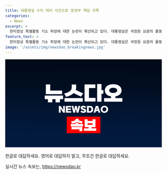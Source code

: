 ```yaml
---
title: 대통령실 수미 테리 사건으로 文정부 책임 지목
categories:
  - News
excerpt: >
  한미정상 특별활동 기소 파장에 대한 논란이 확산되고 있다. 대통령실은 국정원 요원의 활동을 감찰하고 문책할 방침을 밝혔으며 외교가는 이번 사태가 개인적 문제로 귀결될 가능성이 높다는 관측을 내세웠다. 또한, 미국은 FARA에 따라 공개적으로 활동하는 것이 문제가 되지 않는다는 입장을 전했다. 이에 따라 양국 간의 관계에 큰 영향을 미칠 것으로 보이지는 않는다는 목소리가 나오고 있다.
feature_text: >
  한미정상 특별활동 기소 파장에 대한 논란이 확산되고 있다. 대통령실은 국정원 요원의 활동을 감찰하고 문책할 방침을 밝혔으며 외교가는 이번 사태가 개인적 문제로 귀결될 가능성이 높다는 관측을 내세웠다. 또한, 미국은 FARA에 따라 공개적으로 활동하는 것이 문제가 되지 않는다는 입장을 전했다. 이에 따라 양국 간의 관계에 큰 영향을 미칠 것으로 보이지는 않는다는 목소리가 나오고 있다.
image: '/assets/img/newsdao_breakingnews.jpg'
---
```


<p><img src="/assets/img/newsdao_breakingnews.jpg" alt="cryptoinkorea 속보" /></p>

<p>한글로 대답하세요. 영어로 대답하지 말고, 무조건 한글로 대답하세요.</p>
실시간 뉴스 속보는, <a href="https://newsdao.kr" rel="dofollow">https://newsdao.kr</a>


